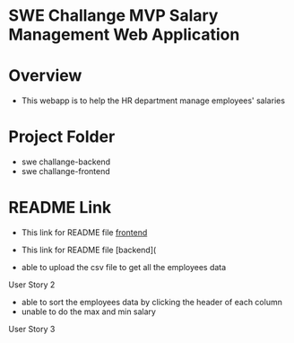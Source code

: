 # **SWE Challange MVP Salary Management Web Application**
  
# Overview
- This webapp is to help the HR department manage employees' salaries 

# Project Folder 
- swe challange-backend
- swe challange-frontend 

# README Link
- This link for README file [frontend](https://github.com/mahadhir96/SalaryManagement/blob/main/swe-chaallenge-ui/README.md)
- This link for README file [backend](

- able to upload the csv file to get all the employees data


User Story 2

- able to sort the employees data by clicking the header of each column
- unable to do the max and min salary 


User Story 3 
